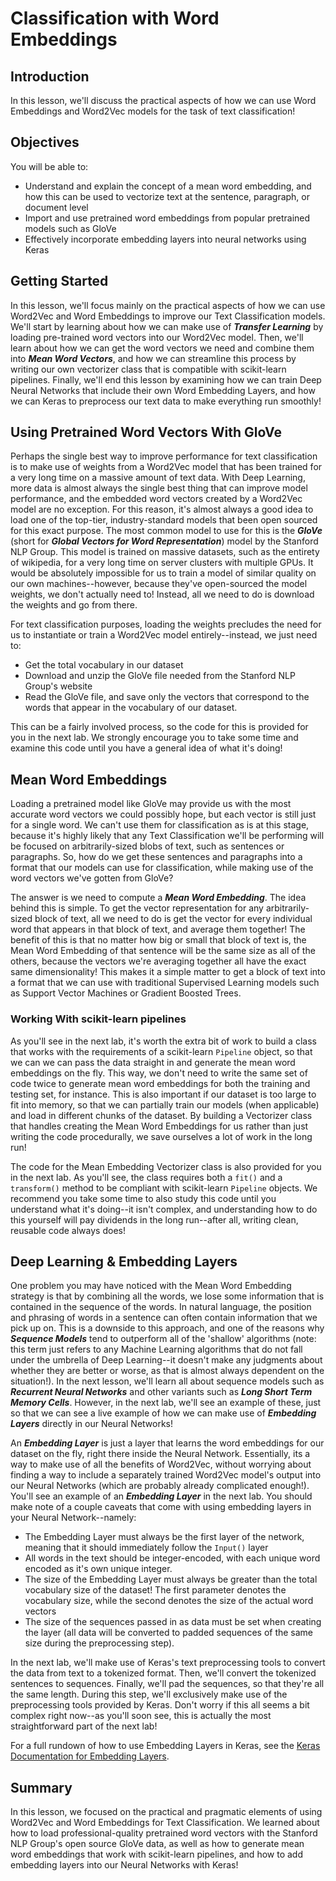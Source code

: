 
# Classification with Word Embeddings

## Introduction

In this lesson, we'll discuss the practical aspects of how we can use Word Embeddings and Word2Vec models for the task of text classification!


## Objectives

You will be able to:

* Understand and explain the concept of a mean word embedding, and how this can be used to vectorize text at the sentence, paragraph, or document level
* Import and use pretrained word embeddings from popular pretrained models such as GloVe
* Effectively incorporate embedding layers into neural networks using Keras


## Getting Started

In this lesson, we'll focus mainly on the practical aspects of how we can use Word2Vec and Word Embeddings to improve our Text Classification models. We'll start by learning about how we can make use of **_Transfer Learning_** by loading pre-trained word vectors into our Word2Vec model. Then, we'll learn about how we can get the word vectors we need and combine them into **_Mean Word Vectors_**, and how we can streamline this process by writing our own vectorizer class that is compatible with scikit-learn pipelines. Finally, we'll end this lesson by examining how we can train Deep Neural Networks that include their own Word Embedding Layers, and how we can Keras to preprocess our text data to make everything run smoothly!


## Using Pretrained Word Vectors With GloVe

Perhaps the single best way to improve performance for text classification is to make use of weights from a Word2Vec model that has been trained for a very long time on a massive amount of text data. With Deep Learning, more data is almost always the single best thing that can improve model performance, and the embedded word vectors created by a Word2Vec model are no exception. For this reason, it's almost always a good idea to load one of the top-tier, industry-standard models that been open sourced for this exact purpose. The most common model to use for this is the **_GloVe_** (short for **_Global Vectors for Word Representation_**) model by the Stanford NLP Group. This model is trained on massive datasets, such as the entirety of wikipedia, for a very long time on server clusters with multiple GPUs. It would be absolutely impossible for us to train a model of similar quality on our own machines--however, because they've open-sourced the model weights, we don't actually need to! Instead, all we need to do is download the weights and go from there. 

For text classification purposes, loading the weights precludes the need for us to instantiate or train a Word2Vec model entirely--instead, we just need to:

* Get the total vocabulary in our dataset
* Download and unzip the GloVe file needed from the Stanford NLP Group's website
* Read the GloVe file, and save only the vectors that correspond to the words that appear in the vocabulary of our dataset.

This can be a fairly involved process, so the code for this is provided for you in the next lab. We strongly encourage you to take some time and examine this code until you have a general idea of what it's doing!


## Mean Word Embeddings

Loading a pretrained model like GloVe may provide us with the most accurate word vectors we could possibly hope, but each vector is still just for a single word. We can't use them for classification as is at this stage, because it's highly likely that any Text Classification we'll be performing will be focused on arbitrarily-sized blobs of text, such as sentences or paragraphs. So, how do we get these sentences and paragraphs into a format that our models can use for classification, while making use of the word vectors we've gotten from GloVe?

The answer is we need to compute a **_Mean Word Embedding_**. The idea behind this is simple. To get the vector representation for any arbitrarily-sized block of text, all we need to do is get the vector for every individual word that appears in that block of text, and average them together! The benefit of this is that no matter how big or small that block of text is, the Mean Word Embedding of that sentence will be the same size as all of the others, because the vectors we're averaging together all have the exact same dimensionality! This makes it a simple matter to get a block of text into a format that we can use with traditional Supervised Learning models such as Support Vector Machines or Gradient Boosted Trees. 


### Working With scikit-learn pipelines

As you'll see in the next lab, it's worth the extra bit of work to build a class that works with the requirements of a scikit-learn `Pipeline` object, so that we can we can pass the data straight in and generate the mean word embeddings on the fly. This way, we don't need to write the same set of code twice to generate mean word embeddings for both the training and testing set, for instance. This is also important if our dataset is too large to fit into memory, so that we can partially train our models (when applicable) and load in different chunks of the dataset. By building a Vectorizer class that handles creating the Mean Word Embeddings for us rather than just writing the code procedurally, we save ourselves a lot of work in the long run!

The code for the Mean Embedding Vectorizer class is also provided for you in the next lab. As you'll see, the class requires both a `fit()` and a `transform()` method to be compliant with scikit-learn `Pipeline` objects. We recommend you take some time to also study this code until you understand what it's doing--it isn't complex, and understanding how to do this yourself will pay dividends in the long run--after all, writing clean, reusable code always does!


## Deep Learning & Embedding Layers

One problem you may have noticed with the Mean Word Embedding strategy is that by combining all the words, we lose some information that is contained in the sequence of the words. In natural language, the position and phrasing of words in a sentence can often contain information that we pick up on. This is a downside to this approach, and one of the reasons why **_Sequence Models_** tend to outperform all of the 'shallow' algorithms (note: this term just refers to any Machine Learning algorithms that do not fall under the umbrella of Deep Learning--it doesn't make any judgments about whether they are better or worse, as that is almost always dependent on the situation!). In the next lesson, we'll learn all about sequence models such as **_Recurrent Neural Networks_** and other variants such as **_Long Short Term Memory Cells_**. However, in the next lab, we'll see an example of these, just so that we can see a live example of how we can make use of **_Embedding Layers_** directly in our Neural Networks!

An **_Embedding Layer_** is just a layer that learns the word embeddings for our dataset on the fly, right there inside the Neural Network. Essentially, its a way to make use of all the benefits of Word2Vec, without worrying about finding a way to include a separately trained Word2Vec model's output into our Neural Networks (which are probably already complicated enough!). You'll see an example of an **_Embedding Layer_** in the next lab. You should make note of a couple caveats that come with using embedding layers in your Neural Network--namely:

* The Embedding Layer must always be the first layer of the network, meaning that it should immediately follow the `Input()` layer
* All words in the text should be integer-encoded, with each unique word encoded as it's own unique integer. 
* The size of the Embedding Layer must always be greater than the total vocabulary size of the dataset! The first parameter denotes the vocabulary size, while the second denotes the size of the actual word vectors
* The size of the sequences passed in as data must be set when creating the layer (all data will be converted to padded sequences of the same size during the preprocessing step). 

In the next lab, we'll make use of Keras's text preprocessing tools to convert the data from text to a tokenized format. Then, we'll convert the tokenized sentences to sequences. Finally, we'll pad the sequences, so that they're all the same length. During this step, we'll exclusively make use of the preprocessing tools provided by Keras. Don't worry if this all seems a bit complex right now--as you'll soon see, this is actually the most straightforward part of the next lab!

For a full rundown of how to use Embedding Layers in Keras, see the [Keras Documentation for Embedding Layers](https://keras.io/layers/embeddings/).



## Summary

In this lesson, we focused on the practical and pragmatic elements of using Word2Vec and Word Embeddings for Text Classification. We learned about how to load professional-quality pretrained word vectors with the Stanford NLP Group's open source GloVe data, as well as how to generate mean word embeddings that work with scikit-learn pipelines, and how to add embedding layers into our Neural Networks with Keras!
